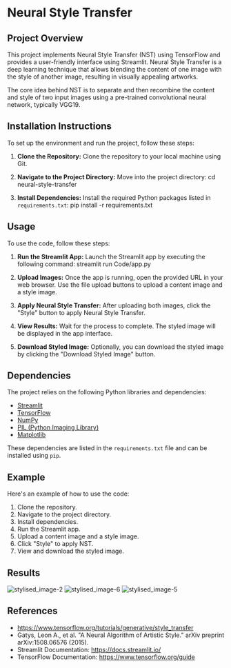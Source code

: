 # Neural Style Transfer

## Project Overview
This project implements Neural Style Transfer (NST) using TensorFlow and provides a user-friendly interface using Streamlit. Neural Style Transfer is a deep learning technique that allows blending the content of one image with the style of another image, resulting in visually appealing artworks.

The core idea behind NST is to separate and then recombine the content and style of two input images using a pre-trained convolutional neural network, typically VGG19.

## Installation Instructions
To set up the environment and run the project, follow these steps:

1. **Clone the Repository:** Clone the repository to your local machine using Git.
   
2. **Navigate to the Project Directory:** Move into the project directory: cd neural-style-transfer

3. **Install Dependencies:** Install the required Python packages listed in `requirements.txt`: pip install -r requirements.txt


## Usage
To use the code, follow these steps:

1. **Run the Streamlit App:** Launch the Streamlit app by executing the following command: streamlit run Code/app.py
   
2. **Upload Images:** Once the app is running, open the provided URL in your web browser. Use the file upload buttons to upload a content image and a style image.

3. **Apply Neural Style Transfer:** After uploading both images, click the "Style" button to apply Neural Style Transfer.

4. **View Results:** Wait for the process to complete. The styled image will be displayed in the app interface.

5. **Download Styled Image:** Optionally, you can download the styled image by clicking the "Download Styled Image" button.

## Dependencies
The project relies on the following Python libraries and dependencies:

- [Streamlit](https://streamlit.io/)
- [TensorFlow](https://www.tensorflow.org/)
- [NumPy](https://numpy.org/)
- [PIL (Python Imaging Library)](https://pillow.readthedocs.io/en/stable/)
- [Matplotlib](https://matplotlib.org/)

These dependencies are listed in the `requirements.txt` file and can be installed using `pip`.

## Example
Here's an example of how to use the code:

1. Clone the repository.
2. Navigate to the project directory.
3. Install dependencies.
4. Run the Streamlit app.
5. Upload a content image and a style image.
6. Click "Style" to apply NST.
7. View and download the styled image.

## Results
![stylised_image-2](https://github.com/aryanlaroia28/neural_style_transfer/assets/166947111/05ed3208-17ff-4d31-8255-075fc662eb22)
![stylised_image-6](https://github.com/aryanlaroia28/neural_style_transfer/assets/166947111/f541f939-16ec-48e1-963c-327dcaf26d38)
![stylised_image-5](https://github.com/aryanlaroia28/neural_style_transfer/assets/166947111/43bcd214-8d91-4c90-ac07-b576d9ec3e27)

## References
- https://www.tensorflow.org/tutorials/generative/style_transfer
- Gatys, Leon A., et al. "A Neural Algorithm of Artistic Style." arXiv preprint arXiv:1508.06576 (2015).
- Streamlit Documentation: https://docs.streamlit.io/
- TensorFlow Documentation: https://www.tensorflow.org/guide






